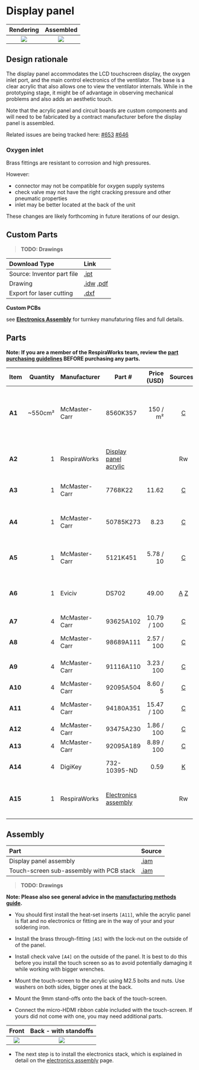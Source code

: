 # Display panel

| Rendering | Assembled |
|:-------------------------:|:-------------------------:|
| ![](images/display_panel_assembly_rendering.jpg) | ![](images/everything.jpg) |

## Design rationale

The display panel accommodates the LCD touchscreen display, the oxygen inlet port, and the main control electronics of the ventilator. The base is a clear acrylic
that also allows one to view the ventilator internals. While in the prototyping stage, it might be of advantage
in observing mechanical problems and also adds an aesthetic touch.

Note that the acrylic panel and circuit boards are custom components and will need to be fabricated by a contract manufacturer before the display panel is assembled.

Related issues are being tracked here:
[#653](https://github.com/RespiraWorks/Ventilator/issues/653)
[#646](https://github.com/RespiraWorks/Ventilator/issues/646)

### Oxygen inlet

Brass fittings are resistant to corrosion and high pressures.

However:
* connector may not be compatible for oxygen supply systems
* check valve may not have the right cracking pressure and other pneumatic properties
* inlet may be better located at the back of the unit

These changes are likely forthcoming in future iterations of our design.

## Custom Parts

> **TODO: Drawings**

| Download Type | Link   |
|:--------------|:-------|
| Source: Inventor part file | [.ipt](display_panel_acrylic_plate.ipt) |
| Drawing                    | [.idw](display_panel_acrylic_plate.idw) [.pdf](display_panel_acrylic_plate.pdf) |
| Export for laser cutting   | [.dxf](display_panel_acrylic_plate.dxf) |

**Custom PCBs**

see **[Electronics Assembly](electronics)** for turnkey manufaturing files and full details.

## Parts

**Note: If you are a member of the RespiraWorks team, review the [part purchasing guidelines][ppg]
BEFORE purchasing any parts.**

[ppg]: ../../purchasing_guidelines.md

| Item  | Quantity | Manufacturer  | Part #                   | Price (USD)  | Sources[*][ppg]| Notes |
| ----- |---------:| ------------- | ------------------------ | ------------:|:--------------:|:------|
|**A1** | ~550cm²  | McMaster-Carr | 8560K357                 | 150 / m²     | [C][a1mcmc]    | 1/4" (6.35mm) thick clear acrylic sheet, to make `[A2]` below |
|**A2** | 1        | RespiraWorks  | [Display panel acrylic][a2rw] |         | Rw             | Upper acrylic face panel, cut from acrylic `[A1]` |
|**A3** | 1        | McMaster-Carr | 7768K22                  | 11.62        | [C][a3mcmc]    | brass threaded check valve |
|**A4** | 1        | McMaster-Carr | 50785K273                | 8.23         | [C][a4mcmc]    | through-wall straight connector, 1/4NPT female |
|**A5** | 1        | McMaster-Carr | 5121K451                 | 5.78 / 10    | [C][a5mcmc]    | 1/4 NPT x 1/4" ID barbed adapter |
|**A6** | 1        | Eviciv        | DS702                    | 49.00        | [A][a6ali] [Z][a6amzn]| 7" capacitive touchscreen with speakers |
|**A7** | 4        | McMaster-Carr | 93625A102                | 10.79 / 100  | [C][a7mcmc]    | M2.5 locknut |
|**A8** | 4        | McMaster-Carr | 98689A111                | 2.57 / 100   | [C][a8mcmc]    | M2.5 washer, 5mm OD |
|**A9** | 4        | McMaster-Carr | 91116A110                | 3.23 / 100   | [C][a9mcmc]    | M2.5 washer, 8mm OD |
|**A10**| 4        | McMaster-Carr | 92095A504                | 8.60 / 5     | [C][a10mcmc]   | M2.5 screw, 14mm |
|**A11**| 4        | McMaster-Carr | 94180A351                | 15.47 / 100  | [C][a11mcmc]   | Heat-set inserts for M4 screws |
|**A12**| 4        | McMaster-Carr | 93475A230                | 1.86 / 100   | [C][a12mcmc]   | M4 washer, 9mm OD |
|**A13**| 4        | McMaster-Carr | 92095A189                | 8.89 / 100   | [C][a13mcmc]   | M4 screw, 8mm |
|**A14**| 4        | DigiKey       | 732-10395-ND             | 0.59         | [K][a14key]    | M2.5 standoff, 9mm |
|**A15**| 1        | RespiraWorks  | [Electronics assembly][a15rw] |         | Rw             | Most electrical and computing components |

[a1mcmc]:  https://www.mcmaster.com/8560K357/
[a2rw]:    #custom-parts
[a3mcmc]:  https://www.mcmaster.com/7768K22/
[a4mcmc]:  https://www.mcmaster.com/50785K273/
[a5mcmc]:  https://www.mcmaster.com/5121K451
[a6ali]:   https://www.aliexpress.com/item/4000747984746.html
[a6amzn]:  https://www.amazon.com/Eviciv-Portable-Monitor-Display-1024X600/dp/B07L6WT77H
[a7mcmc]:  https://www.mcmaster.com/93625A102/
[a8mcmc]:  https://www.mcmaster.com/98689A111/
[a9mcmc]:  https://www.mcmaster.com/91116A110/
[a10mcmc]: https://www.mcmaster.com/92095A504/
[a11mcmc]: https://www.mcmaster.com/94180A351/
[a12mcmc]: https://www.mcmaster.com/93475A230/
[a13mcmc]: https://www.mcmaster.com/92095A189/
[a14key]:  https://www.digikey.com/en/products/detail/w-rth-elektronik/971090151/6174614
[a15rw]:   electronics

## Assembly

| Part  | Source |
|:------|:-------|
| Display panel assembly    | [.iam](display_panel_assembly.iam) |
| Touch-screen sub-assembly with PCB stack | [.iam](display_and_PCB_stack_assembly.iam)       |

> **TODO: Drawings**

**Note: Please also see general advice in the [manufacturing methods guide](../../methods).**

* You should first install the heat-set inserts `[A11]`, while the acrylic panel is flat and no electronics or fitting
  are in the way of your and your soldering iron.

* Install the brass through-fitting `[A5]` with the lock-nut on the outside of of the panel.

* Install check valve `[A4]` on the outside of the panel. It is best to do this before you install the touch screen
  so as to avoid potentially damaging it while working with bigger wrenches.

* Mount the touch-screen to the acrylic using M2.5 bolts and nuts. Use washers on both sides, bigger ones at the back.

* Mount the 9mm stand-offs onto the back of the touch-screen.

* Connect the micro-HDMI ribbon cable included with the touch-screen. If yours did not come with one, you
  may need additional parts.

|  Front            |  Back - with standoffs  |
:------------------:|:-----------------:|
![](images/front.jpg)  |  ![](images/back.jpg)  |

* The next step is to install the electronics stack, which is explained in detail on the
  [electronics assembly](electronics) page.
